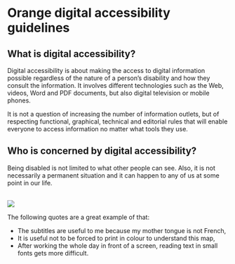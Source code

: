# Orange digital accessibility guidelines
<script>$(document).ready(function () {
    setBreadcrumb([{"label":"Presentation"}]);
});</script>

<h2 id="what-is-digital-accessibility" class="page-title">What is digital accessibility?</h2>

Digital accessibility is about making the access to digital information possible regardless of the nature of a person’s disability and how they consult the information. It involves different technologies such as the Web, videos, Word and PDF documents, but also digital television or mobile phones. 

It is not a question of increasing the number of information outlets, but of respecting functional, graphical, technical and editorial rules that will enable everyone to access information no matter what tools they use.

## Who is concerned by digital accessibility?

Being disabled is not limited to what other people can see.
Also, it is not necessarily a permanent situation and it can happen to any of us at some point in our life.

&nbsp;  
![](./images/chat.png)

<div class="sr-only">
    The following quotes are a great example of that:
    <ul>
        <li>The subtitles are useful to me because my mother tongue is not French,</li>
        <li>It is useful not to be forced to print in colour to understand this map,</li>
        <li>After working the whole day in front of a screen, reading text in small fonts gets more difficult.</li>
    </ul>
</div>

<!--  This file is part of a11y-guidelines | Our vision of mobile & web accessibility guidelines and best practices, with valid/invalid examples.
 Copyright (C) 2016  Orange SA
 See the Creative Commons Legal Code Attribution-ShareAlike 3.0 Unported License for more details (LICENSE file). -->